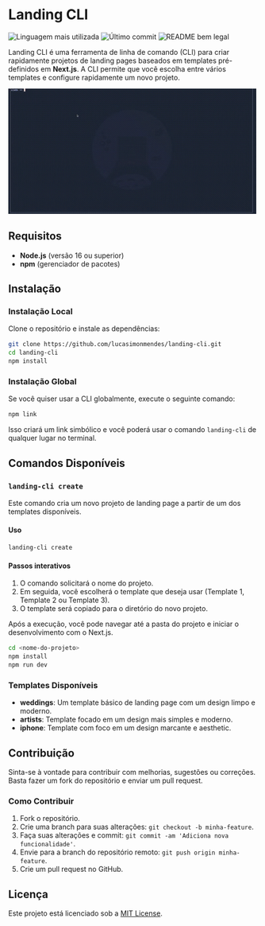 # Landing CLI

![Linguagem mais utilizada](https://img.shields.io/github/languages/top/lucasimonmendes/landing-cli)
![Último commit](https://img.shields.io/github/last-commit/lucasimonmendes/landing-cli)
![README bem legal](https://img.shields.io/badge/readme-bem_legal-8A2BE2)

Landing CLI é uma ferramenta de linha de comando (CLI) para criar rapidamente projetos de landing pages baseados em templates pré-definidos em **Next.js**. A CLI permite que você escolha entre vários templates e configure rapidamente um novo projeto.

![demonstration](./docs/media/01_landing-cli_create.gif)

## Requisitos

- **Node.js** (versão 16 ou superior)
- **npm** (gerenciador de pacotes)

## Instalação

### Instalação Local

Clone o repositório e instale as dependências:

```bash
git clone https://github.com/lucasimonmendes/landing-cli.git
cd landing-cli
npm install
```

### Instalação Global

Se você quiser usar a CLI globalmente, execute o seguinte comando:

```bash
npm link
```

Isso criará um link simbólico e você poderá usar o comando `landing-cli` de qualquer lugar no terminal.

## Comandos Disponíveis

### `landing-cli create`

Este comando cria um novo projeto de landing page a partir de um dos templates disponíveis.

#### Uso

```bash
landing-cli create
```

#### Passos interativos

1. O comando solicitará o nome do projeto.
2. Em seguida, você escolherá o template que deseja usar (Template 1, Template 2 ou Template 3).
3. O template será copiado para o diretório do novo projeto.

Após a execução, você pode navegar até a pasta do projeto e iniciar o desenvolvimento com o Next.js.

```bash
cd <nome-do-projeto>
npm install
npm run dev
```

### Templates Disponíveis

- **weddings**: Um template básico de landing page com um design limpo e moderno.
- **artists**: Template focado em um design mais simples e moderno.
- **iphone**: Template com foco em um design marcante e aesthetic.

## Contribuição

Sinta-se à vontade para contribuir com melhorias, sugestões ou correções. Basta fazer um fork do repositório e enviar um pull request.

### Como Contribuir

1. Fork o repositório.
2. Crie uma branch para suas alterações: `git checkout -b minha-feature`.
3. Faça suas alterações e commit: `git commit -am 'Adiciona nova funcionalidade'`.
4. Envie para a branch do repositório remoto: `git push origin minha-feature`.
5. Crie um pull request no GitHub.

## Licença

Este projeto está licenciado sob a [MIT License](LICENSE).

